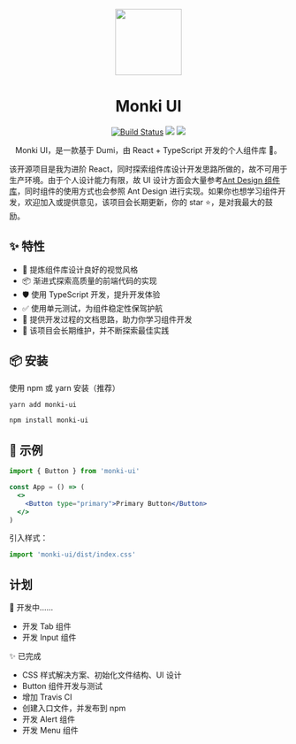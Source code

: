 <p align="center">
  <a href="https://jacky-summer.github.io/monki-ui">
    <img width="120" src="https://img.icons8.com/ultraviolet/2x/year-of-monkey.png">
  </a>
</p>

<h1 align="center">Monki UI</h1>

<div align="center">

[![Build Status](https://travis-ci.com/Jacky-Summer/monki-ui.svg?branch=master)](https://travis-ci.com/Jacky-Summer/monki-ui) [![](https://img.shields.io/npm/v/monki-ui.svg)](https://www.npmjs.com/package/monki-ui) ![](https://img.shields.io/github/license/Jacky-Summer/monki-ui)

Monki UI，是一款基于 Dumi，由 React + TypeScript 开发的个人组件库 🎉。

</div>

该开源项目是我为进阶 React，同时探索组件库设计开发思路所做的，故不可用于生产环境。由于个人设计能力有限，故 UI 设计方面会大量参考[Ant Design 组件库](https://ant.design/index-cn)，同时组件的使用方式也会参照 Ant Design 进行实现。如果你也想学习组件开发，欢迎加入或提供意见，该项目会长期更新，你的 star ⭐，是对我最大的鼓励。

## ✨ 特性

- 🌈 提炼组件库设计良好的视觉风格
- 📦 渐进式探索高质量的前端代码的实现
- 🛡 使用 TypeScript 开发，提升开发体验
- ✅ 使用单元测试，为组件稳定性保驾护航
- 📖 提供开发过程的文档思路，助力你学习组件开发
- 🔖 该项目会长期维护，并不断探索最佳实践

## 📦 安装

使用 npm 或 yarn 安装（推荐）

```bash
yarn add monki-ui
```

```bash
npm install monki-ui
```

## 🔨 示例

```jsx
import { Button } from 'monki-ui'

const App = () => (
  <>
    <Button type="primary">Primary Button</Button>
  </>
)
```

引入样式：

```jsx
import 'monki-ui/dist/index.css'
```

## 计划

🚧 开发中......

- 开发 Tab 组件
- 开发 Input 组件

✨ 已完成

- CSS 样式解决方案、初始化文件结构、UI 设计
- Button 组件开发与测试
- 增加 Travis CI
- 创建入口文件，并发布到 npm
- 开发 Alert 组件
- 开发 Menu 组件
